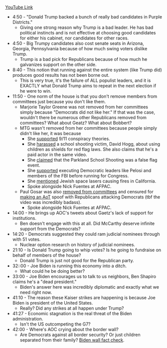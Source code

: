 [YouTube Link](https://www.youtube.com/watch?v=-U9WGGoUNUU)
- 4:50 - "Donald Trump backed a bunch of really bad candidates in Purple Districts."
	- Giving one strong reason why Trump is a bad leader. He has bad political instincts and is not effective at choosing good candidates for either his cabinet, nor candidates for other races.
- 4:50 - Big Trumpy candidates also cost senate seats in Arizona, Georgia, Pennsylvania because of how much swing voters dislike Trump.
	- Trump is a bad pick for Republicans because of how much he galvanizes support on the other side.
- 8:40 - This notion that running against the entire system (like Trump did) produces good results has not been borne out.
	- This is very true, it's the failure of ALL populist leaders, and it is EXACTLY what Donald Trump aims to repeat in the next election if he were to win.
- 11:50 - One norm of the house is that you don't remove members from committees just because you don't like them. 
	- Marjorie Taylor Greene was not removed from her committees simply because "Democrats did not like her." If that was the case, wouldn't there be numerous other Republicans removed from committees? What about Geatz? What about Bobbert?
	- MTG wasn't removed from her committees because people simply didn't like her, it was because
		- She [supported](https://www.youtube.com/watch?v=jhe9Fd6YRyA) 9/11 conspiracy theories.
		- She [harassed](https://www.youtube.com/watch?v=GM05FwyhHPA) a school shooting victim, David Hogg, about using children as shields for red flag laws. She also claims that he's a paid actor in the same video.
		- She [claimed](https://www.mediamatters.org/false-flag-conspiracy-theory/rep-marjorie-taylor-greene-facebook-2018-parkland-school-shooting-was) that the Parkland School Shooting was a false flag event.
		- She [supported](https://www.cnn.com/2021/01/26/politics/marjorie-taylor-greene-democrats-violence/index.html) executing Democratic leaders like Pelosi and members of the FBI before running for Congress.
		- She [mentioned](https://nymag.com/intelligencer/article/marjorie-taylor-greene-qanon-wildfires-space-laser-rothschild-execute.html) Jewish space lasers causing fires in California.
		- Spoke alongside Nick Fuentes at AFPAC.
	- Paul Gosar was also [removed from committees](https://www.usnews.com/news/politics/articles/2021-11-17/paul-gosar-censured-removed-from-committees-over-violent-post-about-democrats) and censured for [making an AoT](https://www.youtube.com/watch?v=opQPN3Uqq_A) spoof with Republicans attacking Democrats (tbf the video was incredibly badass).
		- Spoke alongside Nick Fuentes at AFPAC.
- 14:00 - He brings up AOC's tweets about Gaetz's lack of support for institutions.
	- Ben doesn't engage with this at all. Did McCarthy deserve infinite support from the Democrats?
- 14:20 - Democrats suggested they could ram judicial nominees through with 51 votes.
	- Nuclear option research on history of judicial nominees.
- 21:10 - Is Donald Trump going to whip votes? Is he going to fundraise on behalf of members of the house?
	- Donald Trump is just not good for the Republican party.
- 32::00 - Joe Biden is running this economy into a ditch.
	- What could he be doing better?
- 33:00 - Joe Biden encourages us to talk to us neighbors, Ben Shapiro claims he's a "dead president."
	- Biden's answer here was incredibly diplomatic and exactly what we need right now.
- 41:10 - The reason these Kaiser strikes are happening is because Joe Biden is president of the United States.
	- Really? Did any strikes at all happen under Trump?
- 41:27 - Economic stagnation is the real threat of the Biden administration.
	- Isn't the US outcompeting the G7?
- 42:00 - Where's AOC crying about the border wall?
	- Are Democrats against all border security? Or just children separated from their family? [Biden wall fact check](https://www.factcheck.org/2023/10/bidens-border-wall-explained/).
